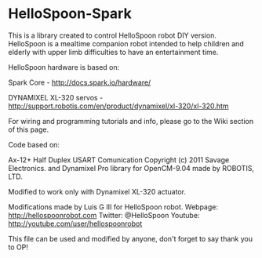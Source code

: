HelloSpoon-Spark
=============

This is a library created to control HelloSpoon robot DIY version.
HelloSpoon is a mealtime companion robot intended to help children and elderly
with upper limb difficulties to have an entertainment time.

HelloSpoon hardware is based on:

Spark Core - http://docs.spark.io/hardware/

DYNAMIXEL XL-320 servos - http://support.robotis.com/en/product/dynamixel/xl-320/xl-320.htm

For wiring and programming tutorials and info, please go to the Wiki section of this page.

Code based on:

Ax-12+ Half Duplex USART Comunication Copyright (c) 2011 Savage Electronics.
and Dynamixel Pro library for OpenCM-9.04 made by ROBOTIS, LTD.

Modified to work only with Dynamixel XL-320 actuator.

Modifications made by Luis G III for HelloSpoon robot.
 Webpage: http://hellospoonrobot.com
 Twitter: @HelloSpoon
 Youtube: http://youtube.com/user/hellospoonrobot

This file can be used and modified by anyone, don't forget to say thank you to OP!
